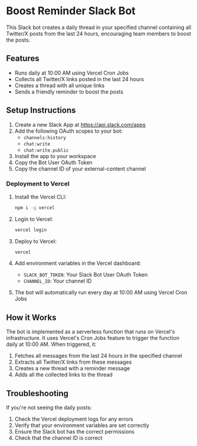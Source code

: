 # Boost Reminder Slack Bot

This Slack bot creates a daily thread in your specified channel containing all Twitter/X posts from the last 24 hours, encouraging team members to boost the posts.

## Features

- Runs daily at 10:00 AM using Vercel Cron Jobs
- Collects all Twitter/X links posted in the last 24 hours
- Creates a thread with all unique links
- Sends a friendly reminder to boost the posts

## Setup Instructions

1. Create a new Slack App at https://api.slack.com/apps
2. Add the following OAuth scopes to your bot:
   - `channels:history`
   - `chat:write`
   - `chat:write.public`
3. Install the app to your workspace
4. Copy the Bot User OAuth Token
5. Copy the channel ID of your external-content channel

### Deployment to Vercel

1. Install the Vercel CLI:
   ```bash
   npm i -g vercel
   ```

2. Login to Vercel:
   ```bash
   vercel login
   ```

3. Deploy to Vercel:
   ```bash
   vercel
   ```

4. Add environment variables in the Vercel dashboard:
   - `SLACK_BOT_TOKEN`: Your Slack Bot User OAuth Token
   - `CHANNEL_ID`: Your channel ID

5. The bot will automatically run every day at 10:00 AM using Vercel Cron Jobs

## How it Works

The bot is implemented as a serverless function that runs on Vercel's infrastructure. It uses Vercel's Cron Jobs feature to trigger the function daily at 10:00 AM. When triggered, it:

1. Fetches all messages from the last 24 hours in the specified channel
2. Extracts all Twitter/X links from these messages
3. Creates a new thread with a reminder message
4. Adds all the collected links to the thread

## Troubleshooting

If you're not seeing the daily posts:
1. Check the Vercel deployment logs for any errors
2. Verify that your environment variables are set correctly
3. Ensure the Slack bot has the correct permissions
4. Check that the channel ID is correct
